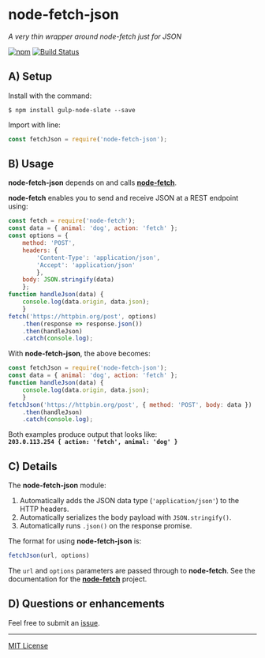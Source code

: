 # node-fetch-json
_A very thin wrapper around node-fetch just for JSON_

[![npm](https://img.shields.io/npm/v/node-fetch-json.svg)](https://github.com/pinntech/node-fetch-json)
[![Build Status](https://travis-ci.org/pinntech/node-fetch-json.svg)](https://travis-ci.org/pinntech/node-fetch-json)

## A) Setup
Install with the command:
```shell
$ npm install gulp-node-slate --save
```
Import with line:
```javascript
const fetchJson = require('node-fetch-json');
```

## B) Usage
**node-fetch-json** depends on and calls **[node-fetch](https://www.npmjs.com/package/node-fetch)**.

**node-fetch** enables you to send and receive JSON at a REST endpoint using:
```javascript
const fetch = require('node-fetch');
const data = { animal: 'dog', action: 'fetch' };
const options = {
    method: 'POST',
    headers: {
        'Content-Type': 'application/json',
        'Accept': 'application/json'
        },
    body: JSON.stringify(data)
    };
function handleJson(data) {
    console.log(data.origin, data.json);
    }
fetch('https://httpbin.org/post', options)
    .then(response => response.json())
    .then(handleJson)
    .catch(console.log);
```

With **node-fetch-json**, the above becomes:
```javascript
const fetchJson = require('node-fetch-json');
const data = { animal: 'dog', action: 'fetch' };
function handleJson(data) {
    console.log(data.origin, data.json);
    }
fetchJson('https://httpbin.org/post', { method: 'POST', body: data })
    .then(handleJson)
    .catch(console.log);
```

Both examples produce output that looks like:<br>
**`203.0.113.254 { action: 'fetch', animal: 'dog' }`**

## C) Details
The **node-fetch-json** module:
1. Automatically adds the JSON data type (`'application/json'`) to the HTTP headers.
1. Automatically serializes the body payload with `JSON.stringify()`.
1. Automatically runs `.json()` on the response promise.

The format for using **node-fetch-json** is:
```javascript
fetchJson(url, options)
```
The `url` and `options` parameters are passed through to **node-fetch**.
See the documentation for the **[node-fetch](https://www.npmjs.com/package/node-fetch)** project.

## D) Questions or enhancements
Feel free to submit an [issue](https://github.com/pinntech/node-fetch-json/issues).

---
[MIT License](LICENSE.txt)
